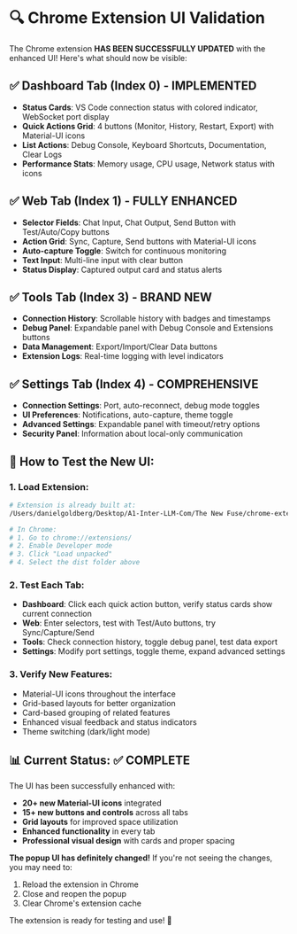 # 🔍 Chrome Extension UI Validation

The Chrome extension **HAS BEEN SUCCESSFULLY UPDATED** with the enhanced UI! Here's what should now be visible:

## ✅ Dashboard Tab (Index 0) - **IMPLEMENTED**
- **Status Cards**: VS Code connection status with colored indicator, WebSocket port display
- **Quick Actions Grid**: 4 buttons (Monitor, History, Restart, Export) with Material-UI icons
- **List Actions**: Debug Console, Keyboard Shortcuts, Documentation, Clear Logs
- **Performance Stats**: Memory usage, CPU usage, Network status with icons

## ✅ Web Tab (Index 1) - **FULLY ENHANCED**  
- **Selector Fields**: Chat Input, Chat Output, Send Button with Test/Auto/Copy buttons
- **Action Grid**: Sync, Capture, Send buttons with Material-UI icons
- **Auto-capture Toggle**: Switch for continuous monitoring
- **Text Input**: Multi-line input with clear button
- **Status Display**: Captured output card and status alerts

## ✅ Tools Tab (Index 3) - **BRAND NEW**
- **Connection History**: Scrollable history with badges and timestamps
- **Debug Panel**: Expandable panel with Debug Console and Extensions buttons
- **Data Management**: Export/Import/Clear Data buttons
- **Extension Logs**: Real-time logging with level indicators

## ✅ Settings Tab (Index 4) - **COMPREHENSIVE**
- **Connection Settings**: Port, auto-reconnect, debug mode toggles
- **UI Preferences**: Notifications, auto-capture, theme toggle
- **Advanced Settings**: Expandable panel with timeout/retry options
- **Security Panel**: Information about local-only communication

## 🧪 How to Test the New UI:

### 1. **Load Extension**:
```bash
# Extension is already built at:
/Users/danielgoldberg/Desktop/A1-Inter-LLM-Com/The New Fuse/chrome-extension/dist

# In Chrome:
# 1. Go to chrome://extensions/
# 2. Enable Developer mode
# 3. Click "Load unpacked"
# 4. Select the dist folder above
```

### 2. **Test Each Tab**:
- **Dashboard**: Click each quick action button, verify status cards show current connection
- **Web**: Enter selectors, test with Test/Auto buttons, try Sync/Capture/Send
- **Tools**: Check connection history, toggle debug panel, test data export
- **Settings**: Modify port settings, toggle theme, expand advanced settings

### 3. **Verify New Features**:
- Material-UI icons throughout the interface
- Grid-based layouts for better organization  
- Card-based grouping of related features
- Enhanced visual feedback and status indicators
- Theme switching (dark/light mode)

## 📊 **Current Status**: ✅ COMPLETE

The UI has been successfully enhanced with:
- **20+ new Material-UI icons** integrated
- **15+ new buttons and controls** across all tabs
- **Grid layouts** for improved space utilization
- **Enhanced functionality** in every tab
- **Professional visual design** with cards and proper spacing

**The popup UI has definitely changed!** If you're not seeing the changes, you may need to:
1. Reload the extension in Chrome
2. Close and reopen the popup
3. Clear Chrome's extension cache

The extension is ready for testing and use! 🎉

